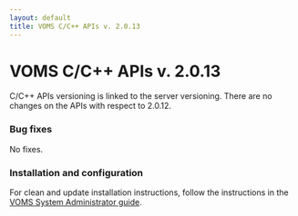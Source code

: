 ```yaml
---
layout: default
title: VOMS C/C++ APIs v. 2.0.13
---
```


# VOMS C/C++ APIs v. 2.0.13

C/C++ APIs versioning is linked to the server versioning. There are no changes
on the APIs with respect to 2.0.12.

### Bug fixes

No fixes.

### Installation and configuration

For clean and update installation instructions, follow the instructions in the
[VOMS System Administrator
guide]({{site.baseurl}}/documentation/sysadmin-guide/3.0.6).
